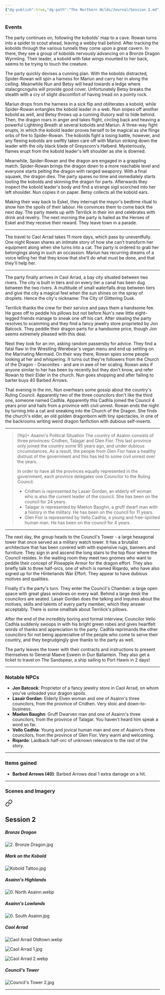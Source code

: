 ```yaml
---
{"dg-publish":true,"dg-path":"The Northern Wilds/Journal/Session 2.md","permalink":"/the-northern-wilds/journal/session-2/","tags":["TTRPG/Campaigns/Northern-Wilds","Journal"]}
---
```


### Events
The party continues on, following the kobolds' map to a cave. Rowan turns into a spider to scout ahead, leaving a webby trail behind. After tracking the kobolds through the various tunnels they come upon a great cavern. In there, they see a group of kobolds nervously advancing on a Bronze Dragon Wyrmling. Their leader, a kobold with fake wings mounted to her back, seems to be trying to touch the creature.

The party quickly devises a cunning plan. With the kobolds distracted, Spider-Rowan will spin a harness for Mariun and carry her in along the ceiling. Meanwhile Nun and Betsy will head towards a ledge where stalacgncnguhs will provide good cover. Unfortunately Betsy breaks the stealth with a cry of slight discomfort of having tread on a pointy rock. 

Mariun drops from the harness in a sick flip and obliterates a kobold, while Spider-Rowan entangles the kobold leader in a web. Nun snipes off another kobold as well, and Betsy throws up a cunning illusory wall to hide behind. Then, the dragon roars in anger and takes flight, circling back and heaving a powerful Lightning Breath at several kobolds and Mariun. A three-way fight erupts, in which the kobold leader proves herself to be magical as she flings orbs of fire to Spider-Rowan. The kobolds fight a losing battle, however, and any fleeing kobolds are swiftly taken care off with Mariun striking down the leader with the oily black blade of Greyscorn's Halberd. Mysteriously, flames erupt from the kobold leader's left shoulder as she is downed.

Meanwhile, Spider-Rowan and the dragon are engaged in a grappling match. Spider-Rowan brings the dragon down to a more reachable level and everyone starts pelting the dragon with ranged weaponry. With a final squawk, the dragon dies. The party spares no time and immediately starts looting the kobolds and skinning the dragon for parts. Afterwards they inspect the kobold leader's body and find a strange sigil scorched into her left shoulder. Nun copies it on paper. Betsy collects all the kobold ears.

Making their way back to Eskel, they interrupt the mayor's bedtime ritual to show him the spoils of their labour. He convinces them to come back the next day. The party meets up with Terrilick in their inn and celebrates with drink and revelry. The next morning the party is hailed as the Heroes of Eskel and they receive their reward. They leave town in a parade.

---
The travel to Caol Arrad takes 11 more days, which pass by uneventfully. One night Rowan shares an intimate story of how she can't transform her equipment along when she turns into a cat. The party is ordered to grab her belongings along in such an occassion. Mariun has recurring dreams of a voice telling her that they know that she'll do what must be done, and that they'll help her.

---
The party finally arrives in Caol Arrad, a bay city situated between two rivers. The city is built in tiers and on every tier a canal has been dug between the two rivers. A multitude of small waterfalls drop between tiers and give the city a magical feel when the sun shines on the spray of droplets. Hence the city's nickname: The City of Glittering Dusk.

Terrilick thanks the crew for their service and pays them a handsome fee. He goes off to peddle his pillows but not before Nun's new little eight-legged friends manage to sneak one off his cart. After stealing the party resolves to scamming and they find a fancy jewelry store proprieted by Jon Batcock. They peddle their dragon parts for a handsome price, though Jon seems extremely pleased with this deal.

Next they look for an inn, asking random passersby for advice. They find a fatal flaw in the Wrestling Werebear's vegan menu and end up settling on the Marinating Mermaid. On their way there, Rowan spies some people looking at her and whispering. It turns out they're followers from the Church of the Dragon - Draconites - and are in awe of her scaling. Rowan asks if anyone similar to her has been by recently but they don't know, and refer Rowan to their Elder in the church. Nun goes shopping and after failing to barter buys 40 Barbed Arrows.

That evening in the inn, Nun overhears some gossip about the country's Ruling Council. Apparently two of the three councilors don't like the third one, someone named Cadhla. Apparently this Cadhla joined the Council 4 years prior and hails from a province with civil unrest. Rowan ends the night by turning into a cat and sneaking into the Church of the Dragon. She finds the church's elder, an old golden dragonborn with tiny spectacles, in one of the backrooms writing weird dragon fanfiction with dubious self-inserts.

---
>[!tip]+ Asainn's Political Situation
>The country of Asainn consists of three provinces: Cridhen, Talagar and Glen Fior. This last province only joined the country some 95 years ago, and under dubious circumstances. As a result, the people from Glen Fior have a healthy distrust of the government and this has led to some civil unrest over the years.
>
>In order to have all the provinces equally represented in the government, each province delegates one Councilor to the Ruling Council.
>- Cridhen is represented by Lasair Gordan, an elderly elf woman who is also the current leader of the council. She has been on the council for 24 years.
>- Talagar is represented by Maelon Baughn, a gruff dwarf man with a history in the military. He has been on the council for 11 years.
>- Glen Fior is represented by Vello Cadhla, a young and free-spirited human man. He has been on the council for 4 years.

---
The next day, the group heads to the Council's Tower - a large hexagonal tower that once served as a military watch tower. It has a brutalist architecture that has been covered with with expensive rugs, banners and furniture. They sign in and ascend the long stairs to the top floor where the Council resides. In the waiting room they meet two gnomes who want to peddle their concept of Pineapple Armor for the dragon effort. They also briefly talk to three half-orcs, one of which is named Riqardo, who have also signed up for the Hinterlands War Effort. They appear to have dubious motives and qualities.

Finally it's the party's turn. They enter the Council's Chamber: a large open space with great glass windows on every wall. Behind a large desk the councilors are seated. Lasair Gordan does the talking and inquires about the motives, skills and talents of every party member, which they answer acceptably. There is some smalltalk about Terrilick's pillows.

After the end of the incredibly boring and formal interview, Councilor Vello Cadhla suddenly swoops in with his bright green robes and gives heartfelt words of thanks and appreciation to the party. Cadhla reprimands the other councilors for not being appreciative of the people who come to serve their country, and they begrudgingly give thanks to the party as well.

The party leaves the tower with their contracts and instructions to present themselves to General Maeve Eswein in Dun Ballantein. They also get a ticket to travel on The Sandspear, a ship sailing to Port Hawis in 2 days!

---

### Notable NPCs
- **Jon Batcock**: Proprietor of a fancy jewelry store in Caol Arrad, on whom you've unloaded your dragon spoils.
- **Lasair Gordan**: Elderly Elven woman and one of Asainn's three councilors, from the province of Cridhen. Very stoic and down-to-business.
- **Maelon Baughn**: Gruff Dwarven man and one of Asainn's three councilors, from the province of Talagar. You haven't heard him speak a word so far.
- **Vello Cadhla**: Young and jovical human man and one of Asainn's three councilors, from the province of Glen Fior. Very warm and welcoming.
- **Riqardo**: Laidback half-orc of unknown relevance to the rest of the story.

---

### Items gained
- **Barbed Arrows (40)**: Barbed Arrows deal 1 extra damage on a hit.

---

### Scenes and Imagery

<div class="transclusion internal-embed is-loaded"><a class="markdown-embed-link" href="/the-northern-wilds/reference-material/scenes-and-imagery/#session-2" aria-label="Open link"><svg xmlns="http://www.w3.org/2000/svg" width="24" height="24" viewBox="0 0 24 24" fill="none" stroke="currentColor" stroke-width="2" stroke-linecap="round" stroke-linejoin="round" class="svg-icon lucide-link"><path d="M10 13a5 5 0 0 0 7.54.54l3-3a5 5 0 0 0-7.07-7.07l-1.72 1.71"></path><path d="M14 11a5 5 0 0 0-7.54-.54l-3 3a5 5 0 0 0 7.07 7.07l1.71-1.71"></path></svg></a><div class="markdown-embed">



## Session 2
##### Bronze Dragon
![2. Bronze Dragon.jpg](/img/user/z_attachments/The%20Northern%20Wilds/Scenes/2.%20Bronze%20Dragon.jpg)

##### Mark on the Kobold
![Kobold Tattoo.jpg](/img/user/z_attachments/The%20Northern%20Wilds/Handouts/Kobold%20Tattoo.jpg)

##### Asainn's Highlands
![0. North Asainn.webp](/img/user/z_attachments/The%20Northern%20Wilds/Scenes/Environment/0.%20North%20Asainn.webp)

##### Asainn's Lowlands
![0. South Asainn.jpg](/img/user/z_attachments/The%20Northern%20Wilds/Scenes/Environment/0.%20South%20Asainn.jpg)

##### Caol Arrad
![Caol Arrad Oldtown.webp](/img/user/z_attachments/The%20Northern%20Wilds/Scenes/Caol%20Arrad/Caol%20Arrad%20Oldtown.webp)

![Caol Arrad 1.jpg](/img/user/z_attachments/The%20Northern%20Wilds/Scenes/Caol%20Arrad/Caol%20Arrad%201.jpg)

![Caol Arrad 2.webp](/img/user/z_attachments/The%20Northern%20Wilds/Scenes/Caol%20Arrad/Caol%20Arrad%202.webp)

##### Council's Tower
![Council's Tower 2.jpg](/img/user/z_attachments/The%20Northern%20Wilds/Scenes/Caol%20Arrad/Council's%20Tower%202.jpg)

---


</div></div>
